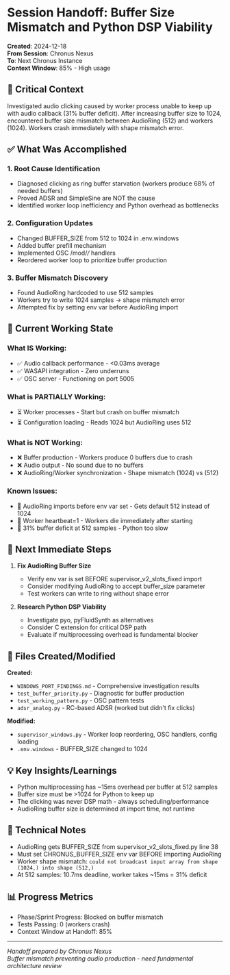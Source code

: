 # Session Handoff: Buffer Size Mismatch and Python DSP Viability

**Created**: 2024-12-18  
**From Session**: Chronus Nexus  
**To**: Next Chronus Instance  
**Context Window**: 85% - High usage

## 🎯 Critical Context

Investigated audio clicking caused by worker process unable to keep up with audio callback (31% buffer deficit). After increasing buffer size to 1024, encountered buffer size mismatch between AudioRing (512) and workers (1024). Workers crash immediately with shape mismatch error.

## ✅ What Was Accomplished

### 1. Root Cause Identification

- Diagnosed clicking as ring buffer starvation (workers produce 68% of needed buffers)
- Proved ADSR and SimpleSine are NOT the cause
- Identified worker loop inefficiency and Python overhead as bottlenecks

### 2. Configuration Updates

- Changed BUFFER_SIZE from 512 to 1024 in .env.windows
- Added buffer prefill mechanism
- Implemented OSC /mod/*/* handlers
- Reordered worker loop to prioritize buffer production

### 3. Buffer Mismatch Discovery

- Found AudioRing hardcoded to use 512 samples
- Workers try to write 1024 samples → shape mismatch error
- Attempted fix by setting env var before AudioRing import

## 🚧 Current Working State

### What IS Working:

- ✅ Audio callback performance - <0.03ms average
- ✅ WASAPI integration - Zero underruns
- ✅ OSC server - Functioning on port 5005

### What is PARTIALLY Working:

- ⏳ Worker processes - Start but crash on buffer mismatch
- ⏳ Configuration loading - Reads 1024 but AudioRing uses 512

### What is NOT Working:

- ❌ Buffer production - Workers produce 0 buffers due to crash
- ❌ Audio output - No sound due to no buffers
- ❌ AudioRing/Worker synchronization - Shape mismatch (1024) vs (512)

### Known Issues:

- 🐛 AudioRing imports before env var set - Gets default 512 instead of 1024
- 🐛 Worker heartbeat=1 - Workers die immediately after starting
- 🐛 31% buffer deficit at 512 samples - Python too slow

## 🚨 Next Immediate Steps

1. **Fix AudioRing Buffer Size**
   - Verify env var is set BEFORE supervisor_v2_slots_fixed import
   - Consider modifying AudioRing to accept buffer_size parameter
   - Test workers can write to ring without shape error

2. **Research Python DSP Viability**
   - Investigate pyo, pyFluidSynth as alternatives
   - Consider C extension for critical DSP path
   - Evaluate if multiprocessing overhead is fundamental blocker

## 📁 Files Created/Modified

**Created:**

- `WINDOWS_PORT_FINDINGS.md` - Comprehensive investigation results
- `test_buffer_priority.py` - Diagnostic for buffer production
- `test_working_pattern.py` - OSC pattern tests
- `adsr_analog.py` - RC-based ADSR (worked but didn't fix clicks)

**Modified:**

- `supervisor_windows.py` - Worker loop reordering, OSC handlers, config loading
- `.env.windows` - BUFFER_SIZE changed to 1024

## 💡 Key Insights/Learnings

- Python multiprocessing has ~15ms overhead per buffer at 512 samples
- Buffer size must be >1024 for Python to keep up
- The clicking was never DSP math - always scheduling/performance
- AudioRing buffer size is determined at import time, not runtime

## 🔧 Technical Notes

- AudioRing gets BUFFER_SIZE from supervisor_v2_slots_fixed.py line 38
- Must set CHRONUS_BUFFER_SIZE env var BEFORE importing AudioRing
- Worker shape mismatch: `could not broadcast input array from shape (1024,) into shape (512,)`
- At 512 samples: 10.7ms deadline, worker takes ~15ms = 31% deficit

## 📊 Progress Metrics

- Phase/Sprint Progress: Blocked on buffer mismatch
- Tests Passing: 0 (workers crash)
- Context Window at Handoff: 85%

---

_Handoff prepared by Chronus Nexus_  
_Buffer mismatch preventing audio production - need fundamental architecture review_